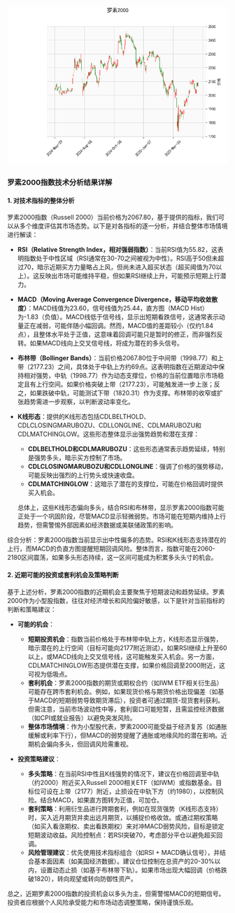 ![图](RTY.png)

### 罗素2000指数技术分析结果详解

#### 1. 对技术指标的整体分析
罗素2000指数（Russell 2000）当前价格为2067.80，基于提供的指标，我们可以从多个维度评估其市场态势。以下是对各指标的逐一分析，并结合整体市场情境进行解读：

- **RSI（Relative Strength Index，相对强弱指数）**：当前RSI值为55.82，这表明指数处于中性区域（RSI通常在30-70之间被视为中性）。RSI高于50但未超过70，暗示近期买方力量略占上风，但尚未进入超买状态（超买阈值为70以上）。这反映出市场可能维持平稳，但如果RSI继续上升，可能预示短期上行潜力。

- **MACD（Moving Average Convergence Divergence，移动平均收敛散度）**：MACD线值为23.60，信号线值为25.44，直方图（MACD Hist）为-1.83（负值）。MACD线低于信号线，显示出短期看跌信号，这通常表示动量正在减弱，可能伴随小幅回调。然而，MACD值的差距较小（仅约1.84点），且整体水平处于正值，这意味着回调可能只是暂时的修正，而非强烈反转。如果MACD线向上交叉信号线，将成为潜在的多头信号。

- **布林带（Bollinger Bands）**：当前价格2067.80位于中间带（1998.77）和上带（2177.23）之间，具体处于中轨上方约69点。这表明指数在近期波动中保持相对强势，中轨（1998.77）作为动态支撑位，价格的当前位置暗示市场稳定且有上行空间。如果价格突破上带（2177.23），可能触发进一步上涨；反之，如果跌破中轨，可能测试下带（1820.31）作为支撑。布林带的收窄或扩张趋势需进一步观察，以判断波动率变化。

- **K线形态**：提供的K线形态包括CDLBELTHOLD、CDLCLOSINGMARUBOZU、CDLLONGLINE、CDLMARUBOZU和CDLMATCHINGLOW。这些形态整体显示出强势趋势和潜在支撑：
  - **CDLBELTHOLD和CDLMARUBOZU**：这些形态通常表示趋势延续，特别是强势多头，暗示买方控制了市场。
  - **CDLCLOSINGMARUBOZU和CDLLONGLINE**：强调了价格的强势移动，可能反映出强烈的上行势头或快速收盘。
  - **CDLMATCHINGLOW**：这暗示了潜在的支撑位，可能在价格回调时提供买入机会。
  
  总体上，这些K线形态偏向多头，结合RSI和布林带，显示罗素2000指数可能正处于一个巩固阶段，尽管MACD显示轻微弱势。市场可能在短期内维持上行趋势，但需警惕外部因素如经济数据或美联储政策的影响。

综合分析：罗素2000指数当前显示出中性偏多的态势。RSI和K线形态支持潜在的上行，而MACD的负直方图提醒短期回调风险。整体而言，指数可能在2060-2180区间震荡，如果多头形态持续，这一区间可能成为积累多头头寸的机会。

#### 2. 近期可能的投资或套利机会及策略判断
基于上述分析，罗素2000指数的近期机会主要聚焦于短期波动和趋势延续。罗素2000作为小型股指数，往往对经济增长和风险偏好敏感，以下是针对当前指标的判断和策略建议：

- **可能的机会**：
  - **短期投资机会**：指数当前价格处于布林带中轨上方，K线形态显示强势，暗示潜在的上行空间（目标可能向2177附近测试）。如果RSI继续上升至60以上，或MACD线向上交叉信号线，这可能触发买入机会。另一方面，CDLMATCHINGLOW形态提供潜在支撑，如果价格回调至2000附近，这可视为低吸点。
  - **套利机会**：罗素2000指数的期货或期权合约（如IWM ETF相关衍生品）可能存在跨市套利机会。例如，如果现货价格与期货价格出现偏差（如基于MACD的短期弱势导致期货滞后），投资者可通过期货-现货套利获利。但需注意，当前市场波动性中等，套利窗口可能短暂，且需监控经济数据（如CPI或就业报告）以避免突发风险。
  - **整体市场情境**：作为小型股代表，罗素2000可能受益于经济复苏（如通胀缓解或利率下行），但MACD的弱势提醒了通胀或地缘风险的潜在影响。近期机会偏向多头，但回调风险需重视。

- **投资策略建议**：
  - **多头策略**：在当前RSI中性且K线强势的情况下，建议在价格回调至中轨（约2000）附近买入Russell 2000相关ETF（如IWM）或指数基金。目标位可设在上带（2177）附近，止损设在中轨下方（约1980），以控制风险。结合MACD，如果直方图转为正值，可加仓。
  - **套利策略**：利用衍生品进行跨期套利，例如在现货强势（K线形态支持）时，买入近月期货并卖出远月期货，以捕捉价格收敛。或通过期权策略（如买入看涨期权、卖出看跌期权）来对冲MACD弱势风险，目标是锁定短期波动收益。风险控制点：若RSI突破70，考虑部分平仓以避免超买回调。
  - **风险管理建议**：优先使用技术指标组合（如RSI + MACD确认信号），并结合基本面因素（如美国经济数据）。建议仓位控制在总资产的20-30%以内，设置动态止损（如基于布林带下轨）。如果市场出现大幅回调（价格跌破1820），转向观望或转向防御性资产。

总之，近期罗素2000指数的投资机会以多头为主，但需警惕MACD的短期信号。投资者应根据个人风险承受能力和市场动态调整策略，保持谨慎乐观。